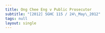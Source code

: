 ```yaml
---
title: Ong Chee Eng v Public Prosecutor
subtitle: "[2012] SGHC 115 / 24\_May\_2012"
tags: null
layout: single
---
```


